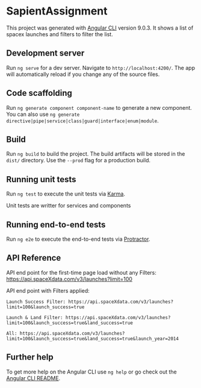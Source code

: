 # SapientAssignment

This project was generated with [Angular CLI](https://github.com/angular/angular-cli) version 9.0.3. It shows a list of spacex launches and filters to filter the list.

## Development server

Run `ng serve` for a dev server. Navigate to `http://localhost:4200/`. The app will automatically reload if you change any of the source files.

## Code scaffolding

Run `ng generate component component-name` to generate a new component. You can also use `ng generate directive|pipe|service|class|guard|interface|enum|module`.

## Build

Run `ng build` to build the project. The build artifacts will be stored in the `dist/` directory. Use the `--prod` flag for a production build.

## Running unit tests

Run `ng test` to execute the unit tests via [Karma](https://karma-runner.github.io).

Unit tests are writter for services and components

## Running end-to-end tests

Run `ng e2e` to execute the end-to-end tests via [Protractor](http://www.protractortest.org/).

## API Reference

API end point for the first-time page load without any Filters:	https://api.spaceXdata.com/v3/launches?limit=100

API end point with Filters applied: 

    Launch Success Filter: https://api.spaceXdata.com/v3/launches?limit=100&launch_success=true

    Launch & Land Filter: https://api.spaceXdata.com/v3/launches?limit=100&launch_success=true&land_success=true

    All: https://api.spaceXdata.com/v3/launches?limit=100&launch_success=true&land_success=true&launch_year=2014



## Further help

To get more help on the Angular CLI use `ng help` or go check out the [Angular CLI README](https://github.com/angular/angular-cli/blob/master/README.md).
